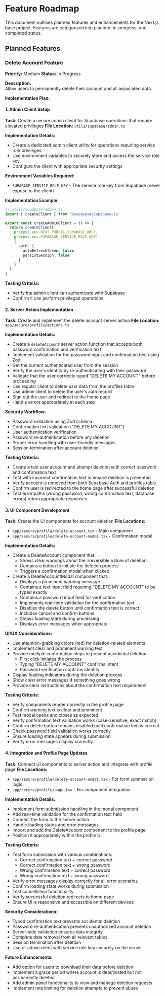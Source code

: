 # Feature Roadmap

This document outlines planned features and enhancements for the Next.js base project. Features are categorized into planned, in-progress, and completed status.

## Planned Features

### Delete Account Feature
**Priority:** Medium
**Status:** In Progress

**Description:**  
Allow users to permanently delete their account and all associated data.

**Implementation Plan:**

#### 1. Admin Client Setup
**Task:** Create a secure admin client for Supabase operations that require elevated privileges
**File Location:** `utils/supabase/admin.ts`

**Implementation Details:**
- Create a dedicated admin client utility for operations requiring service role privileges
- Use environment variables to securely store and access the service role key
- Configure the client with appropriate security settings

**Environment Variables Required:**
- `SUPABASE_SERVICE_ROLE_KEY` - The service role key from Supabase (never expose to the client)

**Implementation Example:**
```typescript
// utils/supabase/admin.ts
import { createClient } from '@supabase/supabase-js'

export const createAdminClient = () => {
  return createClient(
    process.env.NEXT_PUBLIC_SUPABASE_URL!,
    process.env.SUPABASE_SERVICE_ROLE_KEY!,
    {
      auth: {
        autoRefreshToken: false,
        persistSession: false
      }
    }
  )
}
```

**Testing Criteria:**
- Verify the admin client can authenticate with Supabase
- Confirm it can perform privileged operations

#### 2. Server Action Implementation
**Task:** Create and implement the delete account server action
**File Location:** `app/secure/profile/actions.ts`

**Implementation Details:**
- Create a `deleteAccount` server action function that accepts both password confirmation and verification text
- Implement validation for the password input and confirmation text using Zod
- Get the current authenticated user from the session
- Verify the user's identity by re-authenticating with their password
- Validate that the user correctly typed "DELETE MY ACCOUNT" before proceeding
- Use regular client to delete user data from the profiles table
- Use admin client to delete the user's auth record
- Sign out the user and redirect to the home page
- Handle errors appropriately at each step

**Security Workflow:**
- Password validation using Zod schema
- Confirmation text validation ("DELETE MY ACCOUNT")
- User authentication verification
- Password re-authentication before any deletion
- Proper error handling with user-friendly messages
- Session termination after account deletion

**Testing Criteria:**
- Create a test user account and attempt deletion with correct password and confirmation text
- Test with incorrect confirmation text to ensure deletion is prevented
- Verify account is removed from both Supabase Auth and profiles table
- Confirm user is redirected to the home page after successful deletion
- Test error paths (wrong password, wrong confirmation text, database errors) return appropriate responses

#### 3. UI Component Development
**Task:** Create the UI components for account deletion
**File Locations:** 
- `app/secure/profile/delete-account.tsx` - Main component
- `app/secure/profile/delete-account-modal.tsx` - Confirmation modal

**Implementation Details:**
- Create a DeleteAccount component that:
  - Shows clear warnings about the irreversible nature of deletion
  - Contains a button to initiate the deletion process
  - Triggers a confirmation modal when clicked
- Create a DeleteAccountModal component that:
  - Displays a prominent warning message
  - Contains a text input field requiring "DELETE MY ACCOUNT" to be typed exactly
  - Contains a password input field for verification
  - Implements real-time validation for the confirmation text
  - Disables the delete button until confirmation text is correct
  - Includes cancel and confirm buttons
  - Shows loading state during processing
  - Displays error messages when appropriate

**UI/UX Considerations:**
- Use attention-grabbing colors (red) for deletion-related elements
- Implement clear and prominent warning text
- Provide multiple confirmation steps to prevent accidental deletion
  - First click initiates the process
  - Typing "DELETE MY ACCOUNT" confirms intent
  - Password verification confirms identity
- Display loading indicators during the deletion process
- Show clear error messages if something goes wrong
- Provide clear instructions about the confirmation text requirement

**Testing Criteria:**
- Verify components render correctly in the profile page
- Confirm warning text is clear and prominent
- Test modal opens and closes as expected
- Verify confirmation text validation works (case-sensitive, exact match)
- Confirm delete button remains disabled until confirmation text is correct
- Check password field validation works correctly
- Ensure loading state appears during submission
- Verify error messages display correctly

#### 4. Integration and Profile Page Updates
**Task:** Connect UI components to server action and integrate with profile page
**File Locations:**
- `app/secure/profile/delete-account-modal.tsx` - For form submission logic
- `app/secure/profile/page.tsx` - For component integration

**Implementation Details:**
- Implement form submission handling in the modal component
- Add real-time validation for the confirmation text field
- Connect the form to the server action
- Handle loading states and error messages
- Import and add the DeleteAccount component to the profile page
- Position it appropriately within the profile UI

**Testing Criteria:**
- Test form submission with various combinations:
  - Correct confirmation text + correct password
  - Correct confirmation text + wrong password
  - Wrong confirmation text + correct password
  - Wrong confirmation text + wrong password
- Verify error messages display correctly for all error scenarios
- Confirm loading state works during submission
- Test cancellation functionality
- Verify successful deletion redirects to home page
- Ensure UI is responsive and accessible on different devices

**Security Considerations:**
- Typed confirmation text prevents accidental deletion
- Password re-authentication prevents unauthorized account deletion
- Server-side validation ensures data integrity
- Complete data removal from all relevant tables
- Session termination after deletion
- Use of admin client with service role key securely on the server

**Future Enhancements:**
- Add option for users to download their data before deletion
- Implement a grace period where account is deactivated but not permanently deleted
- Add admin panel functionality to view and manage deletion requests
- Implement rate limiting for deletion attempts to prevent abuse
